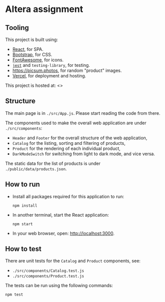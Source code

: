 # Altera assignment

## Tooling

This project is built using:

- [React], for SPA.
- [Bootstrap], for CSS.
- [FontAwesome], for icons.
- [`jest`] and `testing-library`, for testing.
- <https://picsum.photos>, for random "product" images.
- [Vercel], for deployment and hosting.

This project is hosted at: <>

## Structure

The main page is in `./src/App.js`.
Please start reading the code from there.

The components used to make the overall web application are under
`./src/components`:

- `Header` and `Footer` for the overall structure of the web application,
- `Catalog` for the listing, sorting and filtering of products,
- `Product` for the rendering of each individual product,
- `DarkModeSwitch` for switching from light to dark mode, and vice versa.

The static data for the list of products is under `./public/data/products.json`.

## How to run

- Install all packages required for this application to run:

  ```console
  npm install
  ```

- In another terminal, start the React application:

  ```console
  npm start
  ```

- In your web browser, open: <http://localhost:3000>.

## How to test

There are unit tests for the `Catalog` and `Product` components, see:

- `./src/components/Catalog.test.js`
- `./src/components/Product.test.js`

The tests can be run using the following commands:

```console
npm test
```

[React]: https://react.dev/
[Bootstrap]: https://getbootstrap.com/docs/5.3/
[FontAwesome]: https://fontawesome.com/
[`jest`]: https://jestjs.io/
[Vercel]: https://vercel.com/
